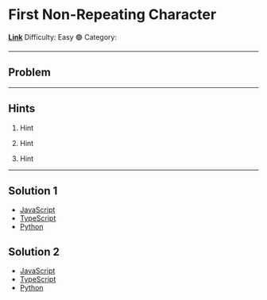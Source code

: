# First Non-Repeating Character

[**Link**](https://www.algoexpert.io/questions/First%20Non-Repeating%20Character)
Difficulty: Easy 🟢
Category:

---

## Problem

---

## **Hints**

1. Hint

2. Hint

3. Hint

---

## Solution 1

- [JavaScript](./solution_1/first-non-repeating-character.js)
- [TypeScript](./solution_1/first-non-repeating-character.ts)
- [Python](./solution_1/first-non-repeating-character.py)

## Solution 2

- [JavaScript]()
- [TypeScript]()
- [Python]()

